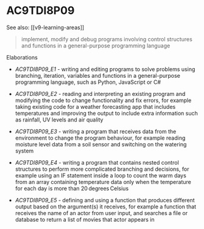 
# AC9TDI8P09 

See also: [[v9-learning-areas]]

> implement, modify and debug programs involving control structures and functions in a general-purpose programming language

Elaborations


- _AC9TDI8P09_E1_ - writing and editing programs to solve problems using branching, iteration, variables and functions in a general-purpose programming language, such as Python, JavaScript or C#

- _AC9TDI8P09_E2_ - reading and interpreting an existing program and modifying the code to change functionality and fix errors, for example taking existing code for a weather forecasting app that includes temperatures and improving the output to include extra information such as rainfall, UV levels and air quality

- _AC9TDI8P09_E3_ - writing a program that receives data from the environment to change the program behaviour, for example reading moisture level data from a soil sensor and switching on the watering system

- _AC9TDI8P09_E4_ - writing a program that contains nested control structures to perform more complicated branching and decisions, for example using an IF statement inside a loop to count the warm days from an array containing temperature data only when the temperature for each day is more than 20 degrees Celsius

- _AC9TDI8P09_E5_ - defining and using a function that produces different output based on the argument(s) it receives, for example a function that receives the name of an actor from user input, and searches a file or database to return a list of movies that actor appears in
